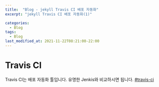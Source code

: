 ```yaml
---
title:  "Blog - jekyll Travis CI 배포 자동화"
excerpt: "jekyll Travis CI 배포 자동화(1)"

categories:
  - Blog
tags:
  - Blog
last_modified_at: 2021-11-22T08:21:00-22:00
---
```



# Travis CI
Travis CI는 배포 자동화 툴입니다. 유명한 Jenkis와 비교하시면 됩니다. 
[#travis-ci](https://travis-ci.org/)
